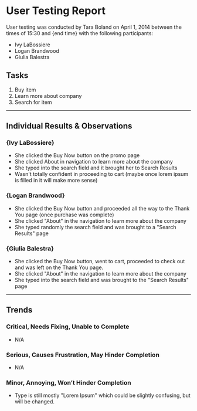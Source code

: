 # User Testing Report

User testing was conducted by Tara Boland on April 1, 2014 between the times of 15:30 and {end time} with the following participants:

- Ivy LaBossiere
- Logan Brandwood
- Giulia Balestra

## Tasks

1. Buy item
2. Learn more about company
3. Search for item

---

## Individual Results & Observations

### {Ivy LaBossiere}

- She clicked the Buy Now button on the promo page
- She clicked About in navigation to learn more about the company
- She typed into the search field and it brought her to Search Results
- Wasn't totally confident in proceeding to cart (maybe once lorem ipsum is filled in it will make more sense)

### {Logan Brandwood}

- She clicked the Buy Now button and proceeded all the way to the Thank You page (once purchase was complete)
- She clicked "About" in the navigation to learn more about the company
- She typed randomly the search field and was brought to a "Search Results" page

### {Giulia Balestra}

- She clicked the Buy Now button, went to cart, proceeded to check out and was left on the Thank You page.
- She clicked "About" in the navigation to learn more about the company
- She typed into the search field and was brought to the "Search Results" page

---

## Trends

### Critical, Needs Fixing, Unable to Complete

- N/A

### Serious, Causes Frustration, May Hinder Completion

- N/A

### Minor, Annoying, Won’t Hinder Completion

- Type is still mostly "Lorem Ipsum" which could be slightly confusing, but will be changed.